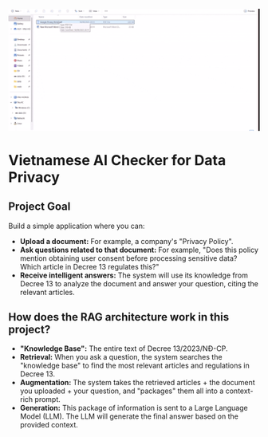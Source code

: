 ![Media1.gif](images/Media1.gif)

# Vietnamese AI Checker for Data Privacy

## Project Goal

Build a simple application where you can:

*   **Upload a document:** For example, a company's "Privacy Policy".
*   **Ask questions related to that document:** For example, "Does this policy mention obtaining user consent before processing sensitive data? Which article in Decree 13 regulates this?"
*   **Receive intelligent answers:** The system will use its knowledge from Decree 13 to analyze the document and answer your question, citing the relevant articles.

## How does the RAG architecture work in this project?

*   **"Knowledge Base":** The entire text of Decree 13/2023/NĐ-CP.
*   **Retrieval:** When you ask a question, the system searches the "knowledge base" to find the most relevant articles and regulations in Decree 13.
*   **Augmentation:** The system takes the retrieved articles + the document you uploaded + your question, and "packages" them all into a context-rich prompt.
*   **Generation:** This package of information is sent to a Large Language Model (LLM). The LLM will generate the final answer based on the provided context.